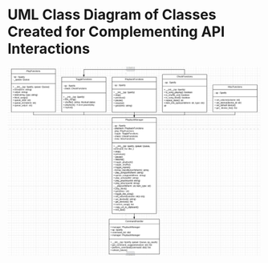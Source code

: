 # UML Class Diagram of Classes Created for Complementing API Interactions
![alt text](../../assets/img/InteractionsClassesUML.jpg "Logo Title Text 1")